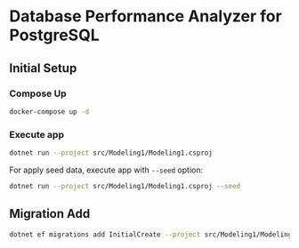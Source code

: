 # Database Performance Analyzer for PostgreSQL

## Initial Setup

### Compose Up

```bash
docker-compose up -d
```

### Execute app

```bash
dotnet run --project src/Modeling1/Modeling1.csproj
```

For apply seed data, execute app with `--seed` option:
```bash
dotnet run --project src/Modeling1/Modeling1.csproj --seed
```


## Migration Add
    
```bash
dotnet ef migrations add InitialCreate --project src/Modeling1/Modeling1.csproj -o Migrations
```
